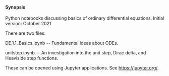 #### Synopsis

Python notebooks discussing basics of ordinary differential equations. Initial version: October 2021

There are two files:

  DE.1.1_Basics.ipynb -- Fundamental ideas about ODEs.
  
  unitstep.ipynb     -- An investigation into the unit step, Dirac delta, and Heaviside step functions.

These can be opened using Jupyter applications. See https://jupyter.org/.

